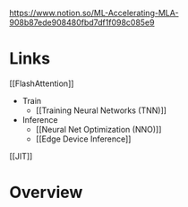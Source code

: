 
https://www.notion.so/ML-Accelerating-MLA-908b87ede908480fbd7df1f098c085e9

# Links

[[FlashAttention]]

- Train
	- [[Training Neural Networks (TNN)]]
- Inference
	- [[Neural Net Optimization (NNO)]]
	- [[Edge Device Inference]]

[[JIT]]

# Overview

